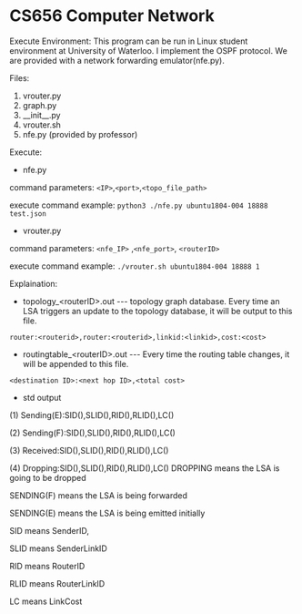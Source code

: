 # CS656 Computer Network 

Execute Environment:
This program can be run in Linux student environment at University of Waterloo. I implement the OSPF protocol. We are provided with a network forwarding emulator(nfe.py).

Files:
1. vrouter.py
2. graph.py
3. \_\_init__.py
4. vrouter.sh
5. nfe.py (provided by professor)

Execute:
* nfe.py

command parameters: ```<IP>```,```<port>```,```<topo_file_path>```

execute command example: ```python3 ./nfe.py ubuntu1804-004 18888 test.json```
* vrouter.py

command parameters: ```<nfe_IP>``` ,```<nfe_port>```, ```<routerID>```

execute command example: ```./vrouter.sh ubuntu1804-004 18888 1```

Explaination:
* topology_\<routerID>.out --- topology graph database. Every time an LSA triggers an update to the topology database, it will be output to this file.

```router:<routerid>,router:<routerid>,linkid:<linkid>,cost:<cost>```
* routingtable_\<routerID>.out --- Every time the routing table changes, it will be appended to this file.

```<destination ID>:<next hop ID>,<total cost>```
* std output 

(1) Sending(E):SID(<value>),SLID(<value>),RID(<value>),RLID(<value>),LC(<value>)

(2) Sending(F):SID(<value>),SLID(<value>),RID(<value>),RLID(<value>),LC(<value>)

(3) Received:SID(<value>),SLID(<value>),RID(<value>),RLID(<value>),LC(<value>)

(4) Dropping:SID(<value>),SLID(<value>),RID(<value>),RLID(<value>),LC(<value>)
DROPPING means the LSA is going to be dropped

SENDING(F) means the LSA is being forwarded

SENDING(E) means the LSA is being emitted initially

SID means SenderID,

SLID means SenderLinkID

RID means RouterID

RLID means RouterLinkID

LC means LinkCost

